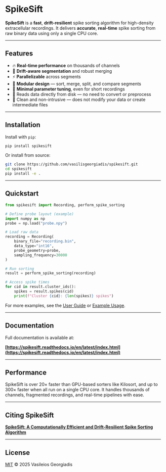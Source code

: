 # SpikeSift

**SpikeSift** is a **fast**, **drift-resilient** spike sorting algorithm for high-density extracellular recordings.
It delivers **accurate**, **real-time** spike sorting from raw binary data using only a single CPU core.

---

## Features

- 🔥 **Real-time performance** on thousands of channels
- 🧠 **Drift-aware segmentation** and robust merging 
- ⚡ **Parallelizable** across segments  
- 🧩 **Modular design** — sort, merge, split, and compare segments 
- 🎯 **Minimal parameter tuning**, even for short recordings
- 💾 Reads data directly from disk — no need to convert or preprocess
- 🧽 Clean and non-intrusive — does not modify your data or create intermediate files

---

## Installation

Install with `pip`:

```bash
pip install spikesift
```

Or install from source:

```bash
git clone https://github.com/vasilisgeorgiadis/spikesift.git
cd spikesift
pip install -e .
```

---

## Quickstart

```python
from spikesift import Recording, perform_spike_sorting

# Define probe layout (example)
import numpy as np
probe = np.load("probe.npy")

# Load raw data
recording = Recording(
    binary_file="recording.bin",
    data_type="int16",
    probe_geometry=probe,
    sampling_frequency=30000
)

# Run sorting
result = perform_spike_sorting(recording)

# Access spike times
for cid in result.cluster_ids():
    spikes = result.spikes(cid)
    print(f"Cluster {cid}: {len(spikes)} spikes")
```

For more examples, see the [User Guide](https://spikesift.readthedocs.io/en/latest/user_guide.html) or [Example Usage](https://spikesift.readthedocs.io/en/latest/example_usage.html).

---

## Documentation

Full documentation is available at:

**[https://spikesift.readthedocs.io/en/latest/index.html](https://spikesift.readthedocs.io/en/latest/index.html)**

---

## Performance

SpikeSift is over 20× faster than GPU-based sorters like Kilosort, and up to 300× faster when all run on a single CPU core.
It handles thousands of channels, fragmented recordings, and real-time pipelines with ease.

---

## Citing SpikeSift

**[SpikeSift: A Computationally Efficient and Drift-Resilient Spike Sorting Algorithm](https://iopscience.iop.org/article/10.1088/1741-2552/adee48)**

---

## License

[MIT](LICENSE) © 2025 Vasileios Georgiadis
